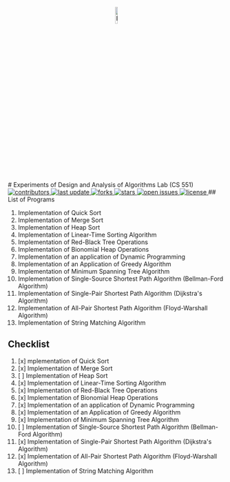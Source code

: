 <p align="center">
  <img src="https://github.com/SubhanRaj/DAA/blob/dev/assets/img/logo.png" width="10%" alt='KMCLU Logo'>  </p>
<!-- Table of Contents -->
# Experiments of Design and Analysis of Algorithms Lab (CS 551)
<!-- Badges -->
<a href="https://github.com/SubhanRaj/DAA/graphs/contributors">
    <img src="https://img.shields.io/github/contributors/SubhanRaj/DAA" alt="contributors" />
  </a>
  <a href="">
    <img src="https://img.shields.io/github/last-commit/SubhanRaj/DAA" alt="last update" />
  </a>
  <a href="https://github.com/SubhanRaj/DAA/network/members">
    <img src="https://img.shields.io/github/forks/SubhanRaj/DAA" alt="forks" />
  </a>
  <a href="https://github.com/SubhanRaj/DAA/stargazers">
    <img src="https://img.shields.io/github/stars/SubhanRaj/DAA" alt="stars" />
  </a>
  <a href="https://github.com/SubhanRaj/DAA/issues/">
    <img src="https://img.shields.io/github/issues/SubhanRaj/DAA" alt="open issues" />
  </a>
  <a href="https://github.com/SubhanRaj/DAA/blob/main/licence">
    <img src="https://img.shields.io/github/license/SubhanRaj/DAA" alt="license" />
  </a>
## List of Programs

1. Implementation of Quick Sort
2. Implementation of Merge Sort
3. Implementation of Heap Sort
4. Implementation of Linear-Time Sorting Algorithm
5. Implementation of Red-Black Tree Operations
6. Implementation of Bionomial Heap Operations
7. Implementation of an application of Dynamic Programming
8. Implementation of an Application of Greedy Algorithm
9. Implementation of Minimum Spanning Tree Algorithm
10. Implementation of Single-Source Shortest Path Algorithm (Bellman-Ford Algorithm)
11. Implementation of Single-Pair Shortest Path Algorithm (Dijkstra's Algorithm)
12. Implementation of All-Pair Shortest Path Algorithm (Floyd-Warshall Algorithm)
13. Implementation of String Matching Algorithm

## Checklist

1. [x] mplementation of Quick Sort
2. [x] Implementation of Merge Sort
3. [ ] Implementation of Heap Sort
4. [x] Implementation of Linear-Time Sorting Algorithm
5. [x] Implementation of Red-Black Tree Operations
6. [x] Implementation of Bionomial Heap Operations
7. [x] Implementation of an application of Dynamic Programming
8. [x] Implementation of an Application of Greedy Algorithm
9. [x] Implementation of Minimum Spanning Tree Algorithm
10. [ ] Implementation of Single-Source Shortest Path Algorithm (Bellman-Ford Algorithm)
11. [x] Implementation of Single-Pair Shortest Path Algorithm (Dijkstra's Algorithm)
12. [x] Implementation of All-Pair Shortest Path Algorithm (Floyd-Warshall Algorithm) 
13. [ ] Implementation of String Matching Algorithm

